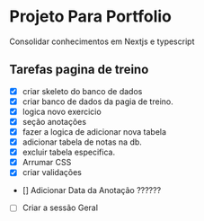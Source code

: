 # Projeto Para Portfolio

Consolidar conhecimentos em Nextjs e typescript

## Tarefas pagina de treino

* [x] criar skeleto do banco de dados
* [x] criar banco de dados da pagia de treino.
* [x] logica novo exercicio
* [x] seção anotações
* [x] fazer a logica de adicionar nova tabela
* [x] adicionar tabela de notas na db.
* [x] excluir tabela especifica.
* [X] Arrumar CSS
* [X] criar validações
* [] Adicionar Data da Anotação ??????
* [ ] Criar a sessão Geral

